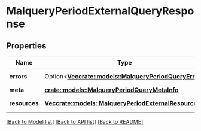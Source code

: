# MalqueryPeriodExternalQueryResponse

## Properties

Name | Type | Description | Notes
------------ | ------------- | ------------- | -------------
**errors** | Option<[**Vec<crate::models::MalqueryPeriodQueryError>**](malquery.QueryError.md)> | Query errors | [optional]
**meta** | [**crate::models::MalqueryPeriodQueryMetaInfo**](malquery.QueryMetaInfo.md) |  | 
**resources** | [**Vec<crate::models::MalqueryPeriodExternalResource>**](malquery.ExternalResource.md) | Query results | 

[[Back to Model list]](../README.md#documentation-for-models) [[Back to API list]](../README.md#documentation-for-api-endpoints) [[Back to README]](../README.md)


